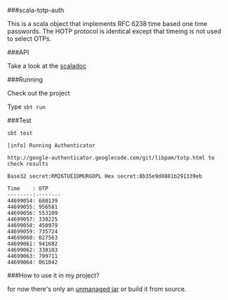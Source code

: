 ###scala-totp-auth

This is a scala object that implements RFC 6238 time based one time passwords.
The HOTP protocol is identical except that timeing is not used to select OTPs.

###API

Take a look at the [scaladoc](./tree/master/target/scala-2.9.2/api/org/catch22/totp/auth/package.html) 

###Running

Check out the project 

Type `sbt run` 

###Test

`sbt test`



    [info] Running Authenticator 
    
    http://google-authenticator.googlecode.com/git/libpam/totp.html to check results
    
    Base32 secret:RM26TUEIDMURGOPL Hex secret:8b35e9d0881b291339eb
    
    Time    : OTP
    --------:--------
    44699054: 680139
    44699055: 956581
    44699056: 553109
    44699057: 338225
    44699058: 450979
    44699059: 735724
    44699060: 027563
    44699061: 941682
    44699062: 338183
    44699063: 799711
    44699064: 061042

###How to use it in my project?

for now there's only an [unmanaged jar](./tree/master/target/scala-2.9.2/scala-totp-auth_2.9.2-1.01.jar) or build it from source.
